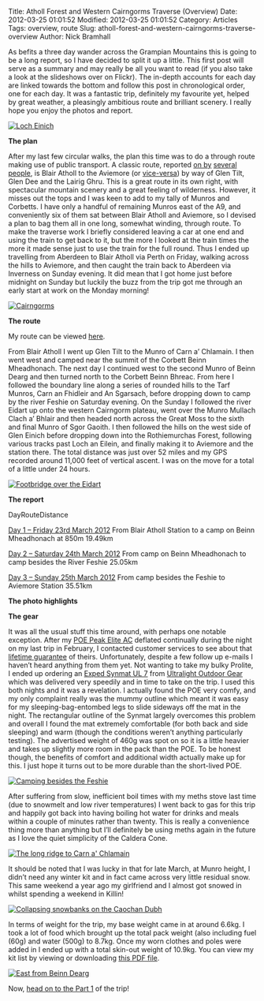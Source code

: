 Title: Atholl Forest and Western Cairngorms Traverse (Overview)
Date: 2012-03-25 01:01:52
Modified: 2012-03-25 01:01:52
Category: Articles
Tags: overview, route
Slug: atholl-forest-and-western-cairngorms-traverse-overview
Author: Nick Bramhall

As befits a three day wander across the Grampian Mountains this is going to be a long report, so I have decided to split it up a little. This first post will serve as a summary and may really be all you want to read (if you also take a look at the slideshows over on Flickr). The in-depth accounts for each day are linked towards the bottom and follow this post in chronological order, one for each day. It was a fantastic trip, definitely my favourite yet, helped by great weather, a pleasingly ambitious route and brilliant scenery. I really hope you enjoy the photos and report.



[![Loch Einich](http://farm8.staticflickr.com/7109/7031000273_2472f4f07c_b.jpg)](http://www.flickr.com/photos/53725815@N00/7031000273)



**The plan**



After my last few circular walks, the plan this time was to do a through route making use of public transport. A classic route, reported [on by](http://blogpackinglight.wordpress.com/2012/02/12/blair-atholl-to-aviemore/) [several](http://saharanscot.travellerspoint.com/15/) [people](http://www.christownsendoutdoors.com/2011/09/autumn-issue-of-tgo-out-now.html), is Blair Atholl to the Aviemore (or [vice-versa](http://summitandvalley.blogspot.co.uk/2011/10/aviemoor-to-blair-atholl-route-2.html)) by way of Glen Tilt, Glen Dee and the Lairig Ghru. This is a great route in its own right, with spectacular mountain scenery and a great feeling of wilderness. However, it misses out the tops and I was keen to add to my tally of Munros and Corbetts. I have only a handful of remaining Munros east of the A9, and conveniently six of them sat between Blair Atholl and Aviemore, so I devised a plan to bag them all in one long, somewhat winding, through route.  To make the traverse work I briefly considered leaving a car at one end and using the train to get back to it, but the more I looked at the train times the more it made sense just to use the train for the full round. Thus I ended up travelling from Aberdeen to Blair Atholl via Perth on Friday, walking across the hills to Aviemore, and then caught the train back to Aberdeen via Inverness on Sunday evening. It did mean that I got home just before midnight on Sunday but luckily the buzz from the trip got me through an early start at work on the Monday morning!



[![Cairngorms](http://farm8.staticflickr.com/7239/7027937391_f6fb49365c_b.jpg)](http://www.flickr.com/photos/53725815@N00/7027937391)



**The route**



My route can be viewed [here](http://www.invertedworld.co.uk/routes/report-card.php?year=2012&tripid=006).

From Blair Atholl I went up Glen Tilt to the Munro of Carn a’ Chlamain. I then went west and camped near the summit of the Corbett Beinn Mheadhonach. The next day I continued west to the second Munro of Beinn Dearg and then turned north to the Corbett Beinn Bhreac. From here I followed the boundary line along a series of rounded hills to the Tarf Munros, Carn an Fhidleir and An Sgarsach, before dropping down to camp by the river Feshie on Saturday evening. On the Sunday I followed the river Eidart up onto the western Cairngorm plateau, went over the Munro Mullach Clach a’ Bhlair and then headed north across the Great Moss to the sixth and final Munro of Sgor Gaoith. I then followed the hills on the west side of Glen Einich before dropping down into the Rothiemurchas Forest, following various tracks past Loch an Eilein, and finally making it to Aviemore and the station there. The total distance was just over 52 miles and my GPS recorded around 11,000 feet of vertical ascent. I was on the move for a total of a little under 24 hours.



[![Footbridge over the Eidart](http://farm8.staticflickr.com/7043/6884648268_597dbd702e_b.jpg)](http://www.flickr.com/photos/black_friction/6884648268/)



**The report**











DayRouteDistance





[Day 1 – Friday 23rd March 2012](/blog/2012/03/atholl-forest-and-western-cairngorms-traverse-day-1/)
From Blair Atholl Station to a camp on Beinn Mheadhonach at 850m
19.49km






[Day 2 – Saturday 24th March 2012](/blog/2012/03/atholl-forest-and-western-cairngorms-traverse-day-2/)
From camp on Beinn Mheadhonach to camp besides the River Feshie
25.05km






[Day 3 – Sunday 25th March 2012](/blog/2012/03/atholl-forest-and-western-cairngorms-traverse-day-3/)
From camp besides the Feshie to Aviemore Station
35.51km








**The photo highlights**









**The gear**



It was all the usual stuff this time around, with perhaps one notable exception. After my [POE Peak Elite AC](http://pacoutdoor.com/sleeping-pads/view/peak-elite-ac) deflated continually during the night on my last trip in February, I contacted customer services to see about that [lifetime guarantee](http://pacoutdoor.com/support/warranty) of theirs. Unfortunately, despite a few follow up e-mails I haven’t heard anything from them yet. Not wanting to take my bulky Prolite, I ended up ordering an [Exped Synmat UL 7](http://www.exped.com/exped/web/exped_homepage_na.nsf/0/48E15F320AFDC7EDC125767E00705EC7?opendocument) from [Ultralight Outdoor Gear](http://www.ultralightoutdoorgear.co.uk/) which was delivered very speedily and in time to take on the trip. I used this both nights and it was a revelation. I actually found the POE very comfy, and my only complaint really was the mummy outline which meant it was easy for my sleeping-bag-entombed legs to slide sideways off the mat in the night. The rectangular outline of the Synmat largely overcomes this problem and overall I found the mat extremely comfortable (for both back and side sleeping) and warm (though the conditions weren’t anything particularly testing). The advertised weight of 460g was spot on so it is a little heavier and takes up slightly more room in the pack than the POE. To be honest though, the benefits of comfort and additional width actually make up for this. I just hope it turns out to be more durable than the short-lived POE.



[![Camping besides the Feshie](http://farm8.staticflickr.com/7250/6872608916_036fb86ff0_b.jpg)](http://www.flickr.com/photos/53725815@N00/6872608916)



After suffering from slow, inefficient boil times with my meths stove last time (due to snowmelt and low river temperatures) I went back to gas for this trip and happily got back into having boiling hot water for drinks and meals within a couple of minutes rather than twenty. This is really a convenience thing more than anything but I’ll definitely be using meths again in the future as I love the quiet simplicity of the Caldera Cone.



[![The long ridge to Carn a' Chlamain](http://farm8.staticflickr.com/7119/7021765007_10164f3aea_b.jpg)](http://www.flickr.com/photos/53725815@N00/7021765007)



It should be noted that I was lucky in that for late March, at Munro height, I didn’t need any winter kit and in fact came across very little residual snow. This same weekend a year ago my girlfriend and I almost got snowed in whilst spending a weekend in Killin!



[![Collapsing snowbanks on the Caochan Dubh](http://farm8.staticflickr.com/7224/7030953675_1de81b7f31_b.jpg)](http://www.flickr.com/photos/53725815@N00/7030953675)



In terms of weight for the trip, my base weight came in at around 6.6kg. I took a lot of food which brought up the total pack weight (also including fuel (60g) and water (500g) to 8.7kg. Once my worn clothes and poles were added in I ended up with a total skin-out weight of 10.9kg. You can view my kit list by viewing or downloading [this PDF file](https://docs.google.com/open?id=0B19qDwvSzsMCNnk2SFBIb2gtMGc).



[![East from Beinn Dearg](http://farm8.staticflickr.com/7051/7027873533_51d52604e3_b.jpg)](http://www.flickr.com/photos/black_friction/7027873533/)



Now, [head on to the Part 1](/blog/2012/03/atholl-forest-and-western-cairngorms-traverse-day-1/) of the trip!
